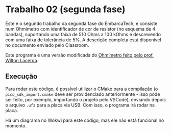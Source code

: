 # Trabalho 02 (segunda fase)

Este é o segundo trabalho da segunda fase do EmbarcaTech, e consiste num
Ohmímetro com identificador de cor de resistor (no esquema de 4 bandas),
suportando uma faixa de 510 Ohms a 100 kOhms e descrevendo com uma faixa
de tolerância de 5%. A descrição completa está disponível no documento
enviado pelo Classroom.

Este programa é uma versão modificada do [Ohmímetro feito pelo prof. Wilton Lacerda](https://github.com/wiltonlacerda/EmbarcaTechResU1RevOhm/blob/main/Ohmimetro01.c).

## Execução

Para rodar este código, é possível utilizar o CMake para a compilação (o
`pico_sdk_import.cmake` deve ser providenciado anteriormente - isso pode
ser feito, por exemplo, importando o projeto pelo VSCode), enviando
depois o arquivo `.uf2` para a placa via USB. Com isso, o programa irá
rodar na placa.

Há um diagrama no Wokwi para este código, mas ele não está funcional no
momento.
